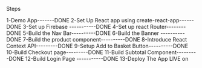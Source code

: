 Steps

1-Demo App-------DONE
2-Set Up React app using create-react-app------DONE
3-Set up Firebase -----------DONE
4-Set up react Router--------DONE
5-Build the Nav Bar----------DONE
6-Build the Banner ----------DONE
7-Build the product component----------DONE
8-Introduce React Context API---------DONE
9-Setup Add to Basket Button----------DONE
10-Build Checkout page---------DONE
11-Build Subtotal Component---------DONE
12-Build Login Page -----------DONE
13-Deploy The App LIVE on
